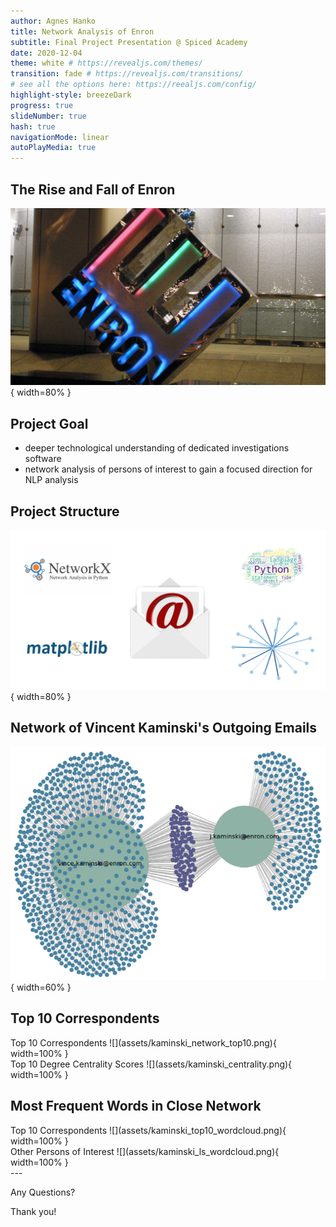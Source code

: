 ```yaml
---
author: Agnes Hanko
title: Network Analysis of Enron  
subtitle: Final Project Presentation @ Spiced Academy
date: 2020-12-04
theme: white # https://revealjs.com/themes/
transition: fade # https://revealjs.com/transitions/
# see all the options here: https://reealjs.com/config/
highlight-style: breezeDark
progress: true
slideNumber: true
hash: true
navigationMode: linear
autoPlayMedia: true
---
```


## The Rise and Fall of Enron

![](assets/enron_logo.jpg){ width=80% }



## Project Goal

- deeper technological understanding of dedicated investigations software
- network analysis of persons of interest to gain a focused direction for NLP analysis



## Project Structure

![](assets/project_structure.PNG){ width=80% }



## Network of Vincent Kaminski's Outgoing Emails

![](assets/kaminski_network.png){ width=60% }



## Top 10 Correspondents

<div class="left"> Top 10 Correspondents
![](assets/kaminski_network_top10.png){ width=100% }
</div>
 
<div class="right"> Top 10 Degree Centrality Scores
![](assets/kaminski_centrality.png){ width=100% }
</div>

## Most Frequent Words in Close Network 

<div class="left"> Top 10 Correspondents
![](assets/kaminski_top10_wordcloud.png){ width=100% }
</div>
 
<div class="right"> Other Persons of Interest
![](assets/kaminski_ls_wordcloud.png){ width=100% }
</div>
---

Any Questions?

Thank you!